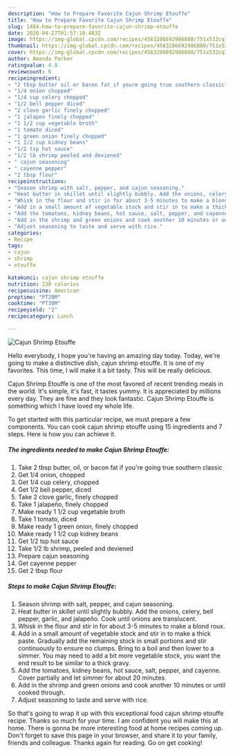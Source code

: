 ```yaml
---
description: "How to Prepare Favorite Cajun Shrimp Etouffe"
title: "How to Prepare Favorite Cajun Shrimp Etouffe"
slug: 1484-how-to-prepare-favorite-cajun-shrimp-etouffe
date: 2020-04-27T01:57:10.483Z
image: https://img-global.cpcdn.com/recipes/4563286692986880/751x532cq70/cajun-shrimp-etouffe-recipe-main-photo.jpg
thumbnail: https://img-global.cpcdn.com/recipes/4563286692986880/751x532cq70/cajun-shrimp-etouffe-recipe-main-photo.jpg
cover: https://img-global.cpcdn.com/recipes/4563286692986880/751x532cq70/cajun-shrimp-etouffe-recipe-main-photo.jpg
author: Amanda Parker
ratingvalue: 4.8
reviewcount: 6
recipeingredient:
- "2 tbsp butter oil or bacon fat if youre going true southern classic"
- "1/4 onion chopped"
- "1/4 cup celery chopped"
- "1/2 bell pepper diced"
- "2 clove garlic finely chopped"
- "1 jalapeo finely chopped"
- "1 1/2 cup vegetable broth"
- "1 tomato diced"
- "1 green onion finely chopped"
- "1 1/2 cup kidney beans"
- "1/2 tsp hot sauce"
- "1/2 lb shrimp peeled and deviened"
- " cajun seasoning"
- " cayenne pepper"
- "2 tbsp flour"
recipeinstructions:
- "Season shrimp with salt, pepper, and cajun seasoning."
- "Heat butter in skillet until slightly bubbly. Add the onions, celery, bell pepper, garlic, and jalapeño. Cook until onions are translucent."
- "Whisk in the flour and stir in for about 3-5 minutes to make a blond roux."
- "Add in a small amount of vegetable stock and stir in to make a thick paste. Gradually add the remaining stock in small portions and stir continuously to ensure no clumps. Bring to a boil and then lower to a simmer. You may need to add a bit more vegetable stock, you want the end result to be similar to a thick gravy."
- "Add the tomatoes, kidney beans, hot sauce, salt, pepper, and cayenne. Cover partially and let simmer for about 20 minutes."
- "Add in the shrimp and green onions and cook another 10 minutes or until cooked through."
- "Adjust seasoning to taste and serve with rice."
categories:
- Recipe
tags:
- cajun
- shrimp
- etouffe

katakunci: cajun shrimp etouffe 
nutrition: 230 calories
recipecuisine: American
preptime: "PT20M"
cooktime: "PT30M"
recipeyield: "2"
recipecategory: Lunch

---
```



![Cajun Shrimp Etouffe](https://img-global.cpcdn.com/recipes/4563286692986880/751x532cq70/cajun-shrimp-etouffe-recipe-main-photo.jpg)

Hello everybody, I hope you're having an amazing day today. Today, we're going to make a distinctive dish, cajun shrimp etouffe. It is one of my favorites. This time, I will make it a bit tasty. This will be really delicious.



Cajun Shrimp Etouffe is one of the most favored of recent trending meals in the world. It's simple, it's fast, it tastes yummy. It is appreciated by millions every day. They are fine and they look fantastic. Cajun Shrimp Etouffe is something which I have loved my whole life.


To get started with this particular recipe, we must prepare a few components. You can cook cajun shrimp etouffe using 15 ingredients and 7 steps. Here is how you can achieve it.

<!--inarticleads1-->

##### The ingredients needed to make Cajun Shrimp Etouffe:

1. Take 2 tbsp butter, oil, or bacon fat if you&#39;re going true southern classic
1. Get 1/4 onion, chopped
1. Get 1/4 cup celery, chopped
1. Get 1/2 bell pepper, diced
1. Take 2 clove garlic, finely chopped
1. Take 1 jalapeño, finely chopped
1. Make ready 1 1/2 cup vegetable broth
1. Take 1 tomato, diced
1. Make ready 1 green onion, finely chopped
1. Make ready 1 1/2 cup kidney beans
1. Get 1/2 tsp hot sauce
1. Take 1/2 lb shrimp, peeled and deviened
1. Prepare  cajun seasoning
1. Get  cayenne pepper
1. Get 2 tbsp flour




<!--inarticleads2-->

##### Steps to make Cajun Shrimp Etouffe:

1. Season shrimp with salt, pepper, and cajun seasoning.
1. Heat butter in skillet until slightly bubbly. Add the onions, celery, bell pepper, garlic, and jalapeño. Cook until onions are translucent.
1. Whisk in the flour and stir in for about 3-5 minutes to make a blond roux.
1. Add in a small amount of vegetable stock and stir in to make a thick paste. Gradually add the remaining stock in small portions and stir continuously to ensure no clumps. Bring to a boil and then lower to a simmer. You may need to add a bit more vegetable stock, you want the end result to be similar to a thick gravy.
1. Add the tomatoes, kidney beans, hot sauce, salt, pepper, and cayenne. Cover partially and let simmer for about 20 minutes.
1. Add in the shrimp and green onions and cook another 10 minutes or until cooked through.
1. Adjust seasoning to taste and serve with rice.




So that's going to wrap it up with this exceptional food cajun shrimp etouffe recipe. Thanks so much for your time. I am confident you will make this at home. There is gonna be more interesting food at home recipes coming up. Don't forget to save this page in your browser, and share it to your family, friends and colleague. Thanks again for reading. Go on get cooking!
